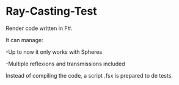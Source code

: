 # Ray-Casting-Test
Render code written in F#.

It can manage:

-Up to now it only works with Spheres

-Multiple reflexions and transmissions included

Instead of compiling the code, a script .fsx is prepared to de tests.
